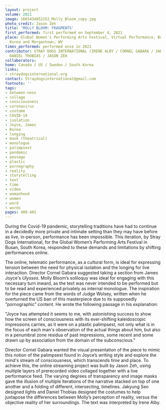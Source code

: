 ```yaml
---
layout: project
volume: 2021
image: 1665434852152_Molly_Bloom_copy.jpg
photo_credit: Jason Zeh
title: 'MOLLY BLOOM: FRAGMENTS'
first_performed: first performed on September 4, 2021
place: Global Women's Performing Arts Festival, Virtual Performance, Busan, South
  Korea and Morgantown, WV
times_performed: performed once in 2021
contributor: STRAY DOGS INTERNATIONAL (IRENE ALBY / CORNEL GABARA / JAKYUNG SEO /
  DANIEL THOBIAS / JASON ZEH
collaborators:
home: Canada / US / Sweden / South Korea
links:
- straydogsinternational.org
contact: Straydogsinternational@gmail.com
footnote: ''
tags:
- between-ness
- collage
- consciousness
- coronavirus
- costume
- COVID-19
- isolation
- Joyce, James
- Korea
- longing
- mask (theatrical)
- monologue
- palimpsest
- pandemic
- passage
- plastic
- pornography
- reality
- storytelling
- text
- time
- video
- womanhood
- women
- word
- words
pages: 400-401
---
```


During the Covid-19 pandemic, storytelling traditions have had to continue in a decidedly more private and intimate setting than they may have before as live, in-person, performance has been impossible. This iteration, by Stray Dogs International, for the Global Women’s Performing Arts Festival in Busan, South Korea, responded to these demands and limitations by shifting performances online. 

The online, telematic performance, as a cultural form, is ideal for expressing tension between the need for physical isolation and the longing for live interaction. Director Cornel Gabara suggested taking a section from James Joyce's *Ulysses*. Molly Bloom’s soliloquy was ideal for engaging with this necessary turn inward, as the text was never intended to be performed but to be read and experienced privately as internal monologue. The inspiration for the piece came from the words of Judge Wolsey, written when he overturned the US ban of this masterpiece due to its supposedly “pornographic” content. He wrote the following passage in his explanation:

"Joyce has attempted it seems to me, with astonishing success to show how the screen of consciousness with its ever-shifting kaleidoscopic impressions carries, as it were on a plastic palimpsest, not only what is in the focus of each man's observation of the actual things about him, but also in a penumbral zone residua of past impressions, some recent and some drawn up by association from the domain of the subconscious."

Director Cornel Gabara wanted the visual presentation of the piece to mimic this notion of the palimpsest found in Joyce’s writing style and explore the mind's stream of consciousness, which transcends time and place. To achieve this, the online streaming project was built by Jason Zeh, using multiple layers of prerecorded video collaged together with a live performance feed. The varying degrees of transparency and image masks gave the illusion of multiple iterations of the narrative stacked on top of one another and a folding of different, intersecting, timelines. Jakyung Seo designed lights and Daniel Thobias designed the costumes to help juxtapose the differences between Molly’s perception of reality, versus the objective reality of her surroundings. The text was interpreted by Irene Alby.